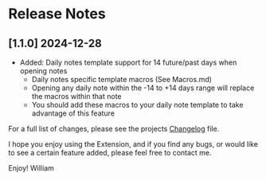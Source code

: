 <!--
### Added
### Changed
### Deprecated
### Removed
### Fixed
### Security
### Updated
-->
# Release Notes

<!-- ## [v-inc] ${YEAR4}-${MONTHNUMBER}-${DATE} -->

## [1.1.0] 2024-12-28
- Added: Daily notes template support for 14 future/past days when opening notes
  - Daily notes specific template macros (See Macros.md)
  - Opening any daily note within the -14 to +14 days range will replace the macros within that note
  - You should add these macros to your daily note template to take advantage of this feature

For a full list of changes, please see the projects [Changelog](CHANGELOG.md) file.

I hope you enjoy using the Extension, and if you find any bugs, or would like to see a certain feature added, please feel free to contact me.

Enjoy! William
